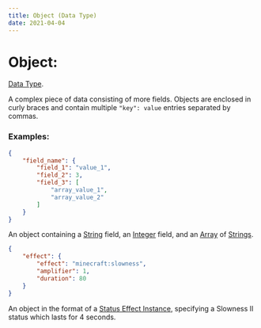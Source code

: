 ```yaml
---
title: Object (Data Type)
date: 2021-04-04
---
```

# Object:

[Data Type](../data_types.md).

A complex piece of data consisting of more fields. Objects are enclosed in curly braces and contain multiple `"key": value` entries separated by commas.

### Examples:

```json
{
	"field_name": {
		"field_1": "value_1",
		"field_2": 3,
		"field_3": [
			"array_value_1",
			"array_value_2"
		]
	}
}
```
An object containing a [String](string.md) field, an [Integer](integer.md) field, and an [Array](array.md) of [Strings](string.md).
<br>

```json
{
	"effect": {
		"effect": "minecraft:slowness",
		"amplifier": 1,
		"duration": 80
	}
}
```

An object in the format of a [Status Effect Instance](status_effect_instance.md), specifying a Slowness II status which lasts for 4 seconds.